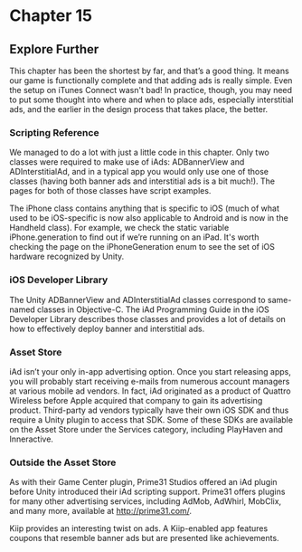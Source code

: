# Chapter 15

## Explore Further

This chapter has been the shortest by far, and that’s a good thing. It means our game is functionally complete and that adding ads is really simple. Even the setup on iTunes Connect wasn't bad! In practice, though, you may need to put some thought into where and when to place ads, especially interstitial ads, and the earlier in the design process that takes place, the better.

### Scripting Reference

We managed to do a lot with just a little code in this chapter. Only two classes were required to make use of iAds: ADBannerView and ADInterstitialAd, and in a typical app you would only use one of those classes (having both banner ads and interstitial ads is a bit much!). The pages for both of those classes have script examples.

The iPhone class contains anything that is specific to iOS (much of what used to be iOS-specific is now also applicable to Android and is now in the Handheld class). For example, we check the static variable iPhone.generation to find out if we’re running on an iPad. It's worth checking the page on the iPhoneGeneration enum to see the set of iOS hardware recognized by Unity.

### iOS Developer Library

The Unity ADBannerView and ADInterstitialAd classes correspond to same-named classes in Objective-C. The iAd Programming Guide in the iOS Developer Library describes those classes and provides a lot of details on how to effectively deploy banner and interstitial ads.

### Asset Store

iAd isn’t your only in-app advertising option. Once you start releasing apps, you will probably start receiving e-mails from numerous account managers at various mobile ad vendors. In fact, iAd originated as a product of Quattro Wireless before Apple acquired that company to gain its advertising product. Third-party ad vendors typically have their own iOS SDK and thus require a Unity plugin to access that SDK. Some of these SDKs are available on the Asset Store under the Services category, including PlayHaven and Inneractive.

### Outside the Asset Store

As with their Game Center plugin, Prime31 Studios offered an iAd plugin before Unity introduced their iAd scripting support. Prime31 offers plugins for many other advertising services, including AdMob, AdWhirl, MobClix, and many more, available at http://prime31.com/.

Kiip provides an interesting twist on ads. A Kiip-enabled app features coupons that resemble banner ads but are presented like achievements.
